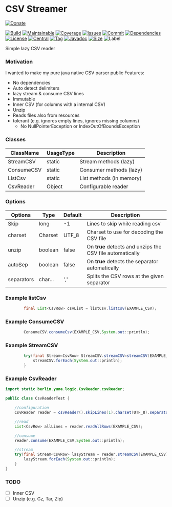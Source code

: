 # CSV Streamer

[![Donate](https://img.shields.io/badge/Donate-PayPal-green.svg)](https://www.paypal.com/donate/?hosted_button_id=HFHFUT3G6TZF6)

[![Build][build_shield]][build_link]
[![Maintainable][maintainable_shield]][maintainable_link]
[![Coverage][coverage_shield]][coverage_link]
[![Issues][issues_shield]][issues_link]
[![Commit][commit_shield]][commit_link]
[![Dependencies][dependency_shield]][dependency_link]
[![License][license_shield]][license_link]
[![Central][central_shield]][central_link]
[![Tag][tag_shield]][tag_link]
[![Javadoc][javadoc_shield]][javadoc_link]
[![Size][size_shield]][size_shield]
![Label][label_shield]

[build_shield]: https://github.com/YunaBraska/csv-streamer/workflows/JAVA_CI/badge.svg
[build_link]: https://github.com/YunaBraska/csv-streamer/actions?query=workflow%3AJAVA_CI
[maintainable_shield]: https://img.shields.io/codeclimate/maintainability/YunaBraska/csv-streamer?style=flat-square
[maintainable_link]: https://codeclimate.com/github/YunaBraska/csv-streamer/maintainability
[coverage_shield]: https://img.shields.io/codeclimate/coverage/YunaBraska/csv-streamer?style=flat-square
[coverage_link]: https://codeclimate.com/github/YunaBraska/csv-streamer/test_coverage
[issues_shield]: https://img.shields.io/github/issues/YunaBraska/csv-streamer?style=flat-square
[issues_link]: https://github.com/YunaBraska/csv-streamer/commits/main
[commit_shield]: https://img.shields.io/github/last-commit/YunaBraska/csv-streamer?style=flat-square
[commit_link]: https://github.com/YunaBraska/csv-streamer/issues
[license_shield]: https://img.shields.io/github/license/YunaBraska/csv-streamer?style=flat-square
[license_link]: https://github.com/YunaBraska/csv-streamer/blob/main/LICENSE
[dependency_shield]: https://img.shields.io/librariesio/github/YunaBraska/csv-streamer?style=flat-square
[dependency_link]: https://libraries.io/github/YunaBraska/csv-streamer
[central_shield]: https://img.shields.io/maven-central/v/berlin.yuna/csv-streamer?style=flat-square
[central_link]:https://search.maven.org/artifact/berlin.yuna/csv-streamer
[tag_shield]: https://img.shields.io/github/v/tag/YunaBraska/csv-streamer?style=flat-square
[tag_link]: https://github.com/YunaBraska/csv-streamer/releases
[javadoc_shield]: https://javadoc.io/badge2/berlin.yuna/csv-streamer/javadoc.svg?style=flat-square
[javadoc_link]: https://javadoc.io/doc/berlin.yuna/csv-streamer
[size_shield]: https://img.shields.io/github/repo-size/YunaBraska/csv-streamer?style=flat-square
[label_shield]: https://img.shields.io/badge/Yuna-QueenInside-blueviolet?style=flat-square
[gitter_shield]: https://img.shields.io/gitter/room/YunaBraska/csv-streamer?style=flat-square
[gitter_link]: https://gitter.im/csv-streamer/Lobby

Simple lazy CSV reader

### Motivation

I wanted to make my pure java native CSV parser public
Features:

* No dependencies
* Auto detect delimiters
* lazy stream & consume CSV lines
* Immutable
* Inner CSV (for columns with a internal CSV)
* Unzip
* Reads files also from resources
* tolerant (e.g. ignores empty lines, ignores missing columns)
    * No NullPointerException or IndexOutOfBoundsException  

### Classes

| ClassName  | UsageType | Description              |
|------------|-----------|--------------------------|
| StreamCSV  | static    | Stream methods (lazy)    | 
| ConsumeCSV | static    | Consumer methods (lazy)  | 
| ListCsv    | static    | List methods (in memory) | 
| CsvReader  | Object    | Configurable reader      | 

### Options

| Options    | Type    | Default | Description                                               |
|------------|---------|---------|-----------------------------------------------------------|
| Skip       | long    | -1      | Lines to skip while reading csv                           | 
| charset    | Charset | UTF_8   | Charset to use for decoding the CSV file                  | 
| unzip      | boolean | false   | On **true** detects and unzips the CSV file automatically | 
| autoSep    | boolean | false   | On **true** detects the separator automatically           | 
| separators | char... | ','     | Splits the CSV rows at the given separator                | 

### Example listCsv

```java
        final List<CsvRow> csvList = listCsv.listCsv(EXAMPLE_CSV);
```

### Example ConsumeCSV

```java
        ConsumeCSV.consumeCsv(EXAMPLE_CSV,System.out::println);
```

### Example StreamCSV

```java
        try(final Stream<CsvRow> StreamCSV.streamCSV=streamCSV(EXAMPLE_CSV)){
            streamCSV.forEach(System.out::println);
        }
```

### Example CsvReader

```java
import static berlin.yuna.logic.CsvReader.csvReader;

public class CsvReaderTest {

    //configuration
    CsvReader reader = csvReader().skipLines(1).charset(UTF_8).separator(';').unzip(true).autoSep(true);

    //read
    List<CsvRow> allLines = reader.readAllRows(EXAMPLE_CSV);

    //consume
    reader.consume(EXAMPLE_CSV,System.out::println);

    //stream
    try(final Stream<CsvRow> lazyStream = reader.streamCSV(EXAMPLE_CSV)){
        lazyStream.forEach(System.out::println);
    }
}
```

### TODO

* [ ] Inner CSV
* [ ] Unzip (e.g. Gz, Tar, Zip) 
